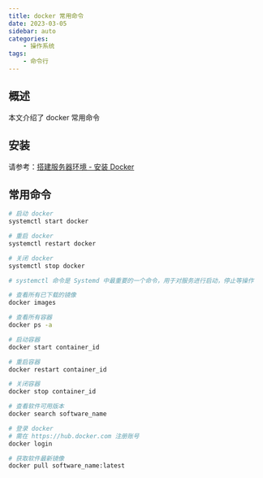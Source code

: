```yaml
---
title: docker 常用命令
date: 2023-03-05
sidebar: auto
categories:
    - 操作系统
tags:
    - 命令行
---
```


## 概述

本文介绍了 docker 常用命令

## 安装

请参考：[搭建服务器环境 - 安装 Docker](/operation-system/initialize.html#安装-docker)

## 常用命令

```sh
# 启动 docker
systemctl start docker

# 重启 docker
systemctl restart docker

# 关闭 docker
systemctl stop docker

# systemctl 命令是 Systemd 中最重要的一个命令，用于对服务进行启动，停止等操作

# 查看所有已下载的镜像
docker images

# 查看所有容器
docker ps -a

# 启动容器
docker start container_id

# 重启容器
docker restart container_id

# 关闭容器
docker stop container_id

# 查看软件可用版本
docker search software_name

# 登录 docker
# 需在 https://hub.docker.com 注册账号
docker login

# 获取软件最新镜像
docker pull software_name:latest
```
